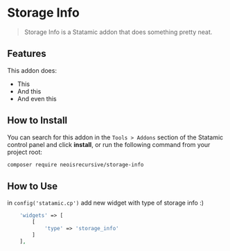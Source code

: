 # Storage Info

> Storage Info is a Statamic addon that does something pretty neat.

## Features

This addon does:

- This
- And this
- And even this

## How to Install

You can search for this addon in the `Tools > Addons` section of the Statamic control panel and click **install**, or run the following command from your project root:

``` bash
composer require neoisrecursive/storage-info
```

## How to Use

in `config('statamic.cp')` add new widget with type of storage info :)

```php
    'widgets' => [
        [
            'type' => 'storage_info'
        ]
    ],
```
